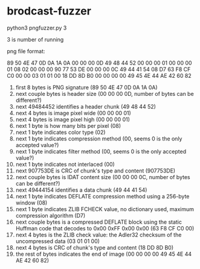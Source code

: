 # brodcast-fuzzer

python3 pngfuzzer.py 3

3 is number of running

png file format:

89 50 4E 47 0D 0A 1A 0A 00 00 00 0D 49 48 44 52
00 00 00 01 00 00 00 01 08 02 00 00 00 90 77 53
DE 00 00 00 0C 49 44 41 54 08 D7 63 F8 CF C0 00
00 03 01 01 00 18 DD 8D B0 00 00 00 00 49 45 4E
44 AE 42 60 82
1. first 8 bytes is PNG signature (89 50 4E 47 0D 0A 1A 0A)
2. next couple bytes is header size (00 00 00 0D, number of bytes can be different?)
3. next 49484452 identifies a header chunk (49 48 44 52)
4. next 4 bytes is image pixel wide (00 00 00 01)
5. next 4 bytes is image pixel high (00 00 00 01)
6. next 1 byte is how many bits per pixel (08)
7. next 1 byte indicates color type (02)
8. next 1 byte indicates compression method (00, seems 0 is the only accepted value?)
9. next 1 byte indicates filter method (00, seems 0 is the only accepted value?)
10. next 1 byte indicates not interlaced (00)
11. next 907753DE is CRC of chunk's type and content (907753DE)
12. next couple bytes is IDAT content size (00 00 00 0C, number of bytes can be different?)
13. next 49444154 identifies a data chunk (49 44 41 54)
14. next 1 byte indicates DEFLATE compression method using a 256-byte window (08)
15. next 1 byte indicates ZLIB FCHECK value, no dictionary used, maximum compression algorithm (D7)
16. next couple bytes is a compressed DEFLATE block using the static Huffman code that decodes to 0x00 0xFF 0x00 0x00 (63 F8 CF C0 00)
17. next 4 bytes is the ZLIB check value: the Adler32 checksum of the uncompressed data (03 01 01 00)
18. next 4 bytes is CRC of chunk's type and content (18 DD 8D B0)
19. the rest of bytes indicates the end of image (00 00 00 00 49 45 4E 44 AE 42 60 82)
